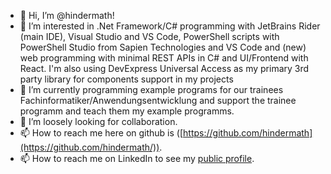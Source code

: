 - 👋 Hi, I’m @hindermath!
- 👀 I’m interested in .Net Framework/C# programming with JetBrains Rider (main IDE), Visual Studio and VS Code, PowerShell scripts with PowerShell Studio from Sapien Technologies and VS Code and (new) web programming with minimal REST APIs in C# and UI/Frontend with React. I'm also using DevExpress Universal Access as my primary 3rd party library for components support in my projects
- 🌱 I’m currently programming example programs for our trainees Fachinformatiker/Anwendungsentwicklung and support the trainee programm and teach them my example programms.
- 💞️ I’m loosely looking for collaboration.
- 📫 How to reach me here on github is ([https://github.com/hindermath](https://github.com/hindermath/)).
- 📫 How to reach me on LinkedIn to see my [public profile](https://de.linkedin.com/in/thorsten-hindermann-799b72244?trk=profile-badge).
             

<!---
hindermath/hindermath is a ✨ special ✨ repository because its `README.md` (this file) appears on your GitHub profile.
You can click the Preview link to take a look at your changes.
--->
